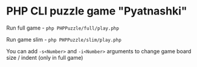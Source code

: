 # PHP CLI puzzle game "Pyatnashki"

Run full game - `php PHPPuzzle/full/play.php`

Run game slim - `php PHPPuzzle/slim/play.php`

You can add `-s<Number>` and `-i<Number>` arguments to change game board size / indent (only in full game)
